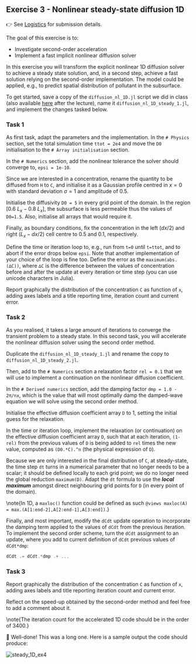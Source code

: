 <!--This file was generated, do not modify it.-->
## Exercise 3 - **Nonlinear steady-state diffusion 1D**

👉 See [Logistics](/logistics/#submission) for submission details.

The goal of this exercise is to:
- Investigate second-order acceleration
- Implement a fast implicit nonlinear diffusion solver

In this exercise you will transform the explicit nonlinear 1D diffusion solver to achieve a steady state solution, and, in a second step, achieve a fast solution relying on the second-order implementation. The model could be applied, e.g., to predict spatial distribution of pollutant in the subsurface.

To get started, save a copy of the `diffusion_nl_1D.jl` script we did in class (also available [here](https://github.com/eth-vaw-glaciology/course-101-0250-00/blob/main/scripts/) after the lecture), name it `diffusion_nl_1D_steady_1.jl`, and implement the changes tasked below.

### Task 1
As first task, adapt the parameters and the implementation. In the `# Physics` section, set the total simulation time `ttot = 2e4` and move the `D0` initialisation to the `# Array initialisation` section.

In the `# Numerics` section, add the nonlinear tolerance the solver should converge to, `epsi = 1e-10`.

Since we are interested in a concentration, rename the quantity to be diffused from `H` to `C`, and initialise it as a Gaussian profile centred in $x = 0$ with standard deviation $σ=1$ and amplitude of 0.5.

Initialise the diffusivity `D0 = 5` in every grid point of the domain. In the region $[0.6~L_x - 0.8~L_x]$, the subsurface is less permeable thus the values of `D0=1.5`. Also, initialise all arrays that would require it.

Finally, as boundary conditions, fix the concentration in the left ($dx/2$) and right ($L_x-dx/2$) cell centre to 0.5 and 0.1, respectively.

Define the time or iteration loop to, e.g., run from `t=0` until `t=ttot`, and to abort if the error drops below `epsi`. Note that another implementation of your choice of the loop is fine too. Define the error as the `maximum(abs.(∆C))`, where `∆C` is the difference between the values of concentration before and after the update at every iteration or time step (you can use unicode characters in Julia).

Report graphically the distribution of the concentration `C` as function of `x`, adding axes labels and a title reporting time, iteration count and current error.

### Task 2
As you realised, it takes a large amount of iterations to converge the transient problem to a steady state. In this second task, you will accelerate the nonlinear diffusion solver using the second order method.

Duplicate the `diffusion_nl_1D_steady_1.jl` and rename the copy to `diffusion_nl_1D_steady_2.jl`.

Then, add to the `# Numerics` section a relaxation factor `rel = 0.1` that we will use to implement a continuation on the nonlinear diffusion coefficient.

In the `# Derived numerics` section, add the damping factor `dmp = 1.0 - 2π/nx`, which is the value that will most optimally damp the damped-wave equation we will solve using the second order method.

Initialise the effective diffusion coefficient array `D` to 1, setting the initial guess for the relaxation.

In the time or iteration loop, implement the relaxation (or continuation) on the effective diffusion coefficient array `D`, such that at each iteration, `(1-rel)` from the previous values of `D` is being added to `rel` times the new value, computed as `(D0.*C).^n` (the physical expression of `D`).

Because we are only interested in the final distribution of `C`, at steady-state, the time step `dt` turns in a numerical parameter that no longer needs to be a scalar; it should be defined locally to each grid point; we do no longer need the global reduction `maximum(D)`. Adapt the `dt` formula to use the _**local maximum**_ amongst direct neighbouring grid points for `D` (in every point of the domain).

\note{In 1D, a `maxloc()` function could be defined as such `@views maxloc(A) = max.(A[1:end-2],A[2:end-1],A[3:end])`.}

Finally, and most important, modify the `dCdt` update operation to incorporate the damping term applied to the values of `dCdt` from the previous iteration. To implement the second order scheme, turn the `dCdt` assignment to an update, where you add to current definition of `dCdt` previous values of `dCdt*dmp`:

```julia
dCdt .= dCdt.*dmp .+ ...
```

### Task 3

Report graphically the distribution of the concentration `C` as function of `x`, adding axes labels and title reporting iteration count and current error.

Reflect on the speed-up obtained by the second-order method and feel free to add a comment about it.

\note{The iteration count for the accelerated 1D code should be in the order of 3400.}

🎉 Well-done! This was a long one. Here is a sample output the code should produce:

![steady_1D_ex4](../assets/literate_figures/steady_1D_ex4.png)


